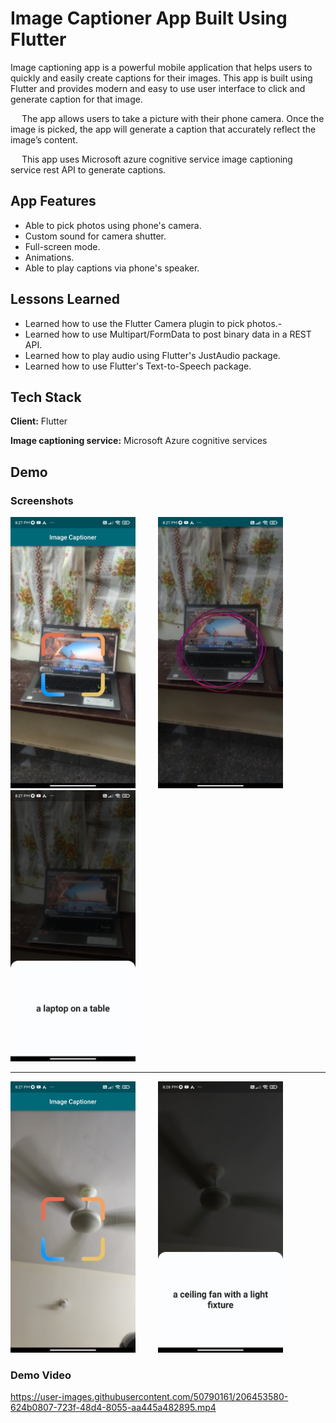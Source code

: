 
# Image Captioner App Built Using Flutter
Image captioning app is a powerful mobile application that helps users to quickly and easily create captions for their images. This app is built using Flutter and provides modern and easy to use user interface to click and generate caption for that image.

&emsp; The app allows users to take a picture with their phone camera. Once the image is picked, the app will generate a caption that accurately reflect the image’s content. 
 
&emsp; This app uses Microsoft azure cognitive service image captioning service rest API to generate captions.


## App Features

- Able to pick photos using phone's camera.
- Custom sound for camera shutter.
- Full-screen mode.
- Animations.
- Able to play captions via phone's speaker.

## Lessons Learned

- Learned how to use the Flutter Camera plugin to pick photos.-
- Learned how to use Multipart/FormData to post binary data in a REST API.
- Learned how to play audio using Flutter's JustAudio package.
- Learned how to use Flutter's Text-to-Speech package.


## Tech Stack

**Client:** Flutter

**Image captioning service:**  Microsoft Azure cognitive services 




## Demo

### Screenshots
<span>
  <img src = "./screenshots/laptop-capture-screen.jpg" width = "200px"/>  
    &ensp; &ensp;
</span>


<span>
  <img src = "./screenshots/laptop-processing-screen.jpg" width = "200px"/>  
    &ensp; &ensp;
</span>

<span>
  <img src = "./screenshots/laptop-description-screen.jpg" width = "200px"/>
     &ensp; &ensp;
 </span>


---

<span>
  <img src = "./screenshots/fan-capture-screen.jpg" width = "200px"/>
     &ensp; &ensp;
 </span>

<span>
  <img src = "./screenshots/fan-description-screen.jpg" width = "200px"/>
     &ensp; &ensp;
 </span>


### Demo Video

https://user-images.githubusercontent.com/50790161/206453580-624b0807-723f-48d4-8055-aa445a482895.mp4




